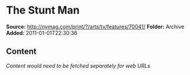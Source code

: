 # The Stunt Man

**Source:** http://nymag.com/print/?/arts/tv/features/70041/
**Folder:** Archive
**Added:** 2011-01-01T22:30:36




## Content
*Content would need to be fetched separately for web URLs*
